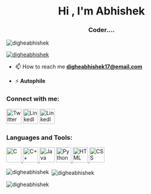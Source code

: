 <!-- ![Header](./headerimage.png) -->

  

<h1  align="center">Hi , I'm Abhishek</h1>

<h3  align="center">Coder....</h3>

  

<p  align="left">  <img  src="https://komarev.com/ghpvc/?username=digheabhishek&label=Profile%20views&color=e100ff&style=flat-square"  alt="digheabhishek"  />  </p>

  

<p  align="left">  <a  href="https://github.com/ryo-ma/github-profile-trophy"><img  src="https://github-profile-trophy.vercel.app/?username=digheabhishek"&theme=onedark  alt="digheabhishek"/></a>  </p>

  

- 📫 How to reach me **digheabhishek17@email.com**

  

- ⚡ **Autophile**

  

<h3  align="left">Connect with me:</h3>

<p  align="left">

  

<a  href="https://twitter.com/AbhishekDighe17"  target="blank"><img  src="https://www.vectorlogo.zone/logos/twitter/twitter-tile.svg"  alt="Twitter"  height="40"  width="40"  /></a>  <a  href="https://www.linkedin.com/in/digheabhishek/"  target="blank"><img  src="https://www.vectorlogo.zone/logos/linkedin/linkedin-icon.svg"  alt="LinkedIn"  height="40"  width="40"  /></a>  <a  href="https://www.instagram.com/dighe.abhishek/"  target="blank"><img  src="https://www.vectorlogo.zone/logos/instagram/instagram-icon.svg"  alt="LinkedIn"  height="40"  width="40"  /></a>

</p>

  

<h3  align="left">Languages and Tools:</h3>

<p  align="left">  <a  href="https://en.wikipedia.org/wiki/C_(programming_language)"  target="_blank"><img  src="https://cdn.jsdelivr.net/gh/devicons/devicon/icons/c/c-original.svg"  alt="C"  width="40"  height="40"/>  </a>  <a  href="https://isocpp.org/"  target="_blank"><img  src="https://cdn.jsdelivr.net/gh/devicons/devicon/icons/cplusplus/cplusplus-original.svg"  alt="C++"  width="40"  height="40"/>  </a>  <a  href="https://www.java.com/en/"  target="_blank"><img  src="https://cdn.jsdelivr.net/gh/devicons/devicon/icons/java/java-original-wordmark.svg"  alt="Java"  width="40"  height="40"/></a>  <a  href="https://www.python.org/"  target="_blank"><img  src="https://cdn.jsdelivr.net/gh/devicons/devicon/icons/python/python-original-wordmark.svg"  alt="Python"  width="40"  height="40"/>  </a>  <a  href="https://en.wikipedia.org/wiki/HTML"  target="_blank"><img  src="https://cdn.jsdelivr.net/gh/devicons/devicon/icons/html5/html5-original-wordmark.svg"  alt="HTML"  width="40"  height="40"/>  </a>  <a  href="https://en.wikipedia.org/wiki/CSS"  target="_blank"><img  src="https://cdn.jsdelivr.net/gh/devicons/devicon/icons/css3/css3-original-wordmark.svg"  alt="CSS"  width="40"  height="40"/></a>    </p>

  

<p><img  align="left"  src="https://github-readme-stats.vercel.app/api/top-langs?username=digheabhishek&show_icons=true&theme=dark&hide_border=true&locale=en&layout=compact"  alt="digheabhishek"  /></p>

  

<p>&nbsp;<img  align="center"  src="https://github-readme-stats.vercel.app/api?username=digheabhishek&show_icons=true&theme=dark&hide_border=true&locale=en"  alt="digheabhishek"  /></p>

  

<p><img  align="center"  src="https://github-readme-streak-stats.herokuapp.com/?user=digheabhishek&theme=dark"  alt="digheabhishek"  /></p>
